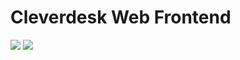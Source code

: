 # Cleverdesk Web Frontend

[![](https://img.shields.io/travis/Cleverdesk/cleverdesk-web.svg)](https://travis-ci.org/Cleverdesk/cleverdesk-web)
[![](https://img.shields.io/badge/license-GPL%20-blue.svg)](https://github.com/Cleverdesk/cleverdesk-web/blob/master/LICENS.md)

